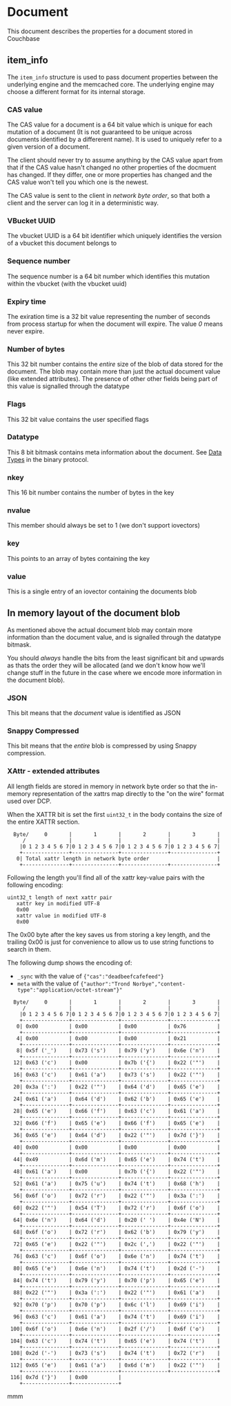 # Document

This document describes the properties for a document stored in Couchbase

## item_info

The `item_info` structure is used to pass document properties between
the underlying engine and the memcached core. The underlying engine may
choose a different format for its internal storage.

### CAS value

The CAS value for a document is a 64 bit value which is unique for each
mutation of a document (It is not guaranteed to be unique across documents
identified by a differerent name). It is used to uniquely refer to a given
version of a document.

The client should never try to assume anything by the CAS value apart from
that if the CAS value hasn't changed no other properties of the docmuent
has changed. If they differ, one or more properties has changed and the
CAS value won't tell you which one is the newest.

The CAS value is sent to the client in *network byte order*, so that both
a client and the server can log it in a deterministic way.

### VBucket UUID

The vbucket UUID is a 64 bit identifier which uniquely identifies the version
of a vbucket this document belongs to

### Sequence number

The sequence number is a 64 bit number which identifies this mutation within
the vbucket (with the vbucket uuid)

### Expiry time

The exiration time is a 32 bit value representing the number of seconds from
process startup for when the document will expire. The value *0* means never
expire.

### Number of bytes

This 32 bit number contains the _entire_ size of the blob of data stored
for the document. The blob may contain more than just the actual document
value (like extended attributes). The presence of other other fields being
part of this value is signalled through the datatype

### Flags

This 32 bit value contains the user specified flags

### Datatype

This 8 bit bitmask contains meta information about the document. See
[Data Types](BinaryProtocol.md#data-types) in the binary protocol.

### nkey

This 16 bit number contains the number of bytes in the key

### nvalue

This member should always be set to 1 (we don't support iovectors)

### key

This points to an array of bytes containing the key

### value

This is a single entry of an iovector containing the documents blob

## In memory layout of the document blob

As mentioned above the actual document blob may contain more information
than the document value, and is signalled through the datatype bitmask.

You should _always_ handle the bits from the least significant bit and
upwards as thats the order they will be allocated (and we don't know how
we'll change stuff in the future in the case where we encode more information
in the document blob).

### JSON

This bit means that the _document_ value is identified as JSON

### Snappy Compressed

This bit means that the _entire_ blob is compressed by using Snappy
compression.

### XAttr - extended attributes

All length fields are stored in memory in network byte order so that
the in-memory representation of the xattrs map directly to the
"on the wire" format used over DCP.

When the XATTR bit is set the first `uint32_t` in the body contains the
size of the entire XATTR section.


      Byte/     0       |       1       |       2       |       3       |
         /              |               |               |               |
        |0 1 2 3 4 5 6 7|0 1 2 3 4 5 6 7|0 1 2 3 4 5 6 7|0 1 2 3 4 5 6 7|
        +---------------+---------------+---------------+---------------+
       0| Total xattr length in network byte order                      |
        +---------------+---------------+---------------+---------------+

Following the length you'll find all of the xattr key-value pairs with
the following encoding:

    uint32_t length of next xattr pair
       xattr key in modified UTF-8
       0x00
       xattr value in modified UTF-8
       0x00

The 0x00 byte after the key saves us from storing a key length,
and the trailing 0x00 is just for convenience to allow us to use
string functions to search in them.

The following dump shows the encoding of:
 * `_sync` with the value of `{"cas":"deadbeefcafefeed"}`
 * `meta` with the value of `{"author":"Trond Norbye","content-type":"application/octet-stream"}"`

```
  Byte/     0       |       1       |       2       |       3       |
     /              |               |               |               |
    |0 1 2 3 4 5 6 7|0 1 2 3 4 5 6 7|0 1 2 3 4 5 6 7|0 1 2 3 4 5 6 7|
    +---------------+---------------+---------------+---------------+
   0| 0x00          | 0x00          | 0x00          | 0x76          |
    +---------------+---------------+---------------+---------------+
   4| 0x00          | 0x00          | 0x00          | 0x21          |
    +---------------+---------------+---------------+---------------+
   8| 0x5f ('_')    | 0x73 ('s')    | 0x79 ('y')    | 0x6e ('n')    |
    +---------------+---------------+---------------+---------------+
  12| 0x63 ('c')    | 0x00          | 0x7b ('{')    | 0x22 ('"')    |
    +---------------+---------------+---------------+---------------+
  16| 0x63 ('c')    | 0x61 ('a')    | 0x73 ('s')    | 0x22 ('"')    |
    +---------------+---------------+---------------+---------------+
  20| 0x3a (':')    | 0x22 ('"')    | 0x64 ('d')    | 0x65 ('e')    |
    +---------------+---------------+---------------+---------------+
  24| 0x61 ('a')    | 0x64 ('d')    | 0x62 ('b')    | 0x65 ('e')    |
    +---------------+---------------+---------------+---------------+
  28| 0x65 ('e')    | 0x66 ('f')    | 0x63 ('c')    | 0x61 ('a')    |
    +---------------+---------------+---------------+---------------+
  32| 0x66 ('f')    | 0x65 ('e')    | 0x66 ('f')    | 0x65 ('e')    |
    +---------------+---------------+---------------+---------------+
  36| 0x65 ('e')    | 0x64 ('d')    | 0x22 ('"')    | 0x7d ('}')    |
    +---------------+---------------+---------------+---------------+
  40| 0x00          | 0x00          | 0x00          | 0x00          |
    +---------------+---------------+---------------+---------------+
  44| 0x49          | 0x6d ('m')    | 0x65 ('e')    | 0x74 ('t')    |
    +---------------+---------------+---------------+---------------+
  48| 0x61 ('a')    | 0x00          | 0x7b ('{')    | 0x22 ('"')    |
    +---------------+---------------+---------------+---------------+
  52| 0x61 ('a')    | 0x75 ('u')    | 0x74 ('t')    | 0x68 ('h')    |
    +---------------+---------------+---------------+---------------+
  56| 0x6f ('o')    | 0x72 ('r')    | 0x22 ('"')    | 0x3a (':')    |
    +---------------+---------------+---------------+---------------+
  60| 0x22 ('"')    | 0x54 ('T')    | 0x72 ('r')    | 0x6f ('o')    |
    +---------------+---------------+---------------+---------------+
  64| 0x6e ('n')    | 0x64 ('d')    | 0x20 (' ')    | 0x4e ('N')    |
    +---------------+---------------+---------------+---------------+
  68| 0x6f ('o')    | 0x72 ('r')    | 0x62 ('b')    | 0x79 ('y')    |
    +---------------+---------------+---------------+---------------+
  72| 0x65 ('e')    | 0x22 ('"')    | 0x2c (',')    | 0x22 ('"')    |
    +---------------+---------------+---------------+---------------+
  76| 0x63 ('c')    | 0x6f ('o')    | 0x6e ('n')    | 0x74 ('t')    |
    +---------------+---------------+---------------+---------------+
  80| 0x65 ('e')    | 0x6e ('n')    | 0x74 ('t')    | 0x2d ('-')    |
    +---------------+---------------+---------------+---------------+
  84| 0x74 ('t')    | 0x79 ('y')    | 0x70 ('p')    | 0x65 ('e')    |
    +---------------+---------------+---------------+---------------+
  88| 0x22 ('"')    | 0x3a (':')    | 0x22 ('"')    | 0x61 ('a')    |
    +---------------+---------------+---------------+---------------+
  92| 0x70 ('p')    | 0x70 ('p')    | 0x6c ('l')    | 0x69 ('i')    |
    +---------------+---------------+---------------+---------------+
  96| 0x63 ('c')    | 0x61 ('a')    | 0x74 ('t')    | 0x69 ('i')    |
    +---------------+---------------+---------------+---------------+
 100| 0x6f ('o')    | 0x6e ('n')    | 0x2f ('/')    | 0x6f ('o')    |
    +---------------+---------------+---------------+---------------+
 104| 0x63 ('c')    | 0x74 ('t')    | 0x65 ('e')    | 0x74 ('t')    |
    +---------------+---------------+---------------+---------------+
 108| 0x2d ('-')    | 0x73 ('s')    | 0x74 ('t')    | 0x72 ('r')    |
    +---------------+---------------+---------------+---------------+
 112| 0x65 ('e')    | 0x61 ('a')    | 0x6d ('m')    | 0x22 ('"')    |
    +---------------+---------------+---------------+---------------+
 116| 0x7d ('}')    | 0x00          |
    +---------------+---------------+
```

mmm
